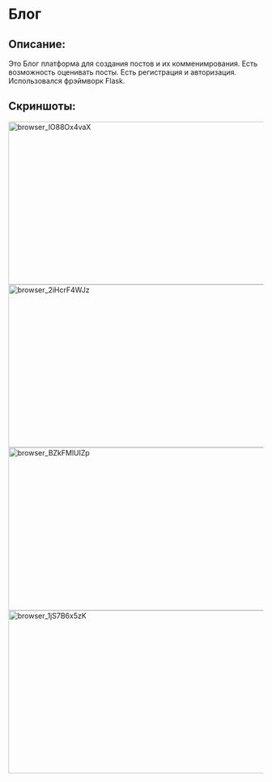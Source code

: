 # Блог

## Описание:

Это Блог платформа для создания постов и их комменимрования. Есть возможность оценивать посты. Есть регистрация и авторизация. Использовался фрэймворк Flask.

## Скриншоты:

<img width="640" height="321" alt="browser_lO88Ox4vaX" src="https://github.com/user-attachments/assets/2cabd746-cbc3-4903-acdc-d4816f0938e6" />
<img width="640" height="321" alt="browser_2iHcrF4WJz" src="https://github.com/user-attachments/assets/734cdc20-1a75-4c96-880f-dfafbd28a52b" />
<img width="640" height="321" alt="browser_BZkFMlUIZp" src="https://github.com/user-attachments/assets/7f354586-fe34-467e-acff-f9346edd5a81" />
<img width="640" height="321" alt="browser_1jS7B6x5zK" src="https://github.com/user-attachments/assets/14f8ec44-d744-41a4-b729-79714632fd44" />
